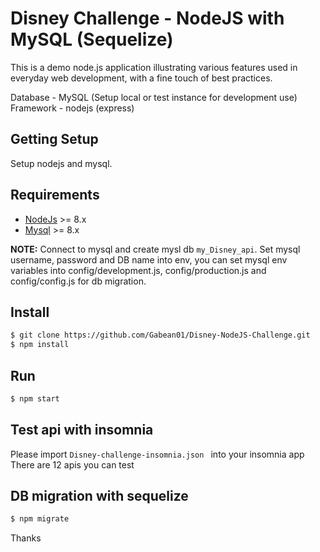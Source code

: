 # Disney Challenge - NodeJS with MySQL (Sequelize)

This is a demo node.js application illustrating various features used in everyday web development, with a fine touch of best practices.

Database - MySQL (Setup local or test instance for development use)
Framework - nodejs (express)

## Getting Setup
Setup nodejs and mysql.

## Requirements
* [NodeJs](https://nodejs.org) >= 8.x 
* [Mysql](https://www.mysql.com/) >= 8.x

**NOTE:**
Connect to mysql and create mysl db `my_Disney_api`.
Set mysql username, password and DB name into env, you can set mysql env variables into config/development.js, config/production.js and config/config.js for db migration.


## Install

```sh
$ git clone https://github.com/Gabean01/Disney-NodeJS-Challenge.git
$ npm install
```
## Run
```sh
$ npm start
```

## Test api with insomnia
Please import `Disney-challenge-insomnia.json ` into your insomnia app
There are 12 apis you can test 

## DB migration with sequelize
```sh
$ npm migrate
```

Thanks
